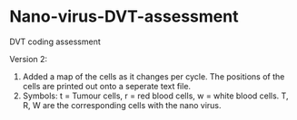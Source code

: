 # Nano-virus-DVT-assessment
DVT coding assessment

Version 2: 
1) Added a map of the cells as it changes per cycle. The positions of the cells are printed out onto a seperate text file.
2) Symbols: t = Tumour cells, r = red blood cells, w = white blood cells. T, R, W are the corresponding cells with the nano virus.
